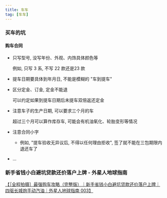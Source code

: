```yaml
---
title: 车车
tag: [车车]
---
```


### 买车的坑

#### 购车合同

- 只写型号, 没写年份、外观、内饰具体颜色等

  例如, 只写 3 系, 不写 22 款还是23 款

- 提车日期要具体到年月日, 不能是模糊的 "车到提车"

- 区分定金、订金, 定金不能退

  可以约定如果到提车日期后未提车双倍返还定金

- 注意车子的生产日期, 可以要求三个月的车

  超过三个月可以算作库存车, 可能会有机油氧化、轮胎变形等情况

- 注意合同小字

  - 例如, "提车验收无异议后, 不得以任何理由拒收", 签了就不能在三包期限内退还车了

- ...

### 新手省钱小白避坑贷款还价落户上牌 - 外星人地球指南

[【［全程拍摄］最强购车攻略（完整版）｜新手省钱小白避坑贷款还价落户上牌｜四驱长城炮手动汽油｜外星人地球指南 003】](https://www.bilibili.com/video/BV14X4y1r7yd)
